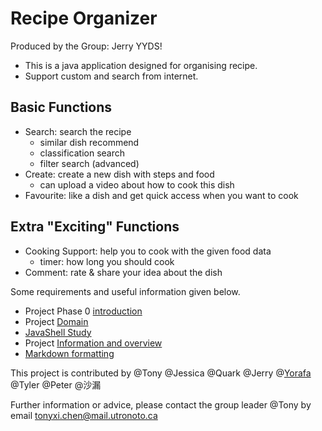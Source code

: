 [comment]: <> ( UofT CSC207 2021Fall Group Project)
# Recipe Organizer

Produced by the Group: Jerry YYDS!

- This is a java application designed for organising recipe.
- Support custom and search from internet.


## Basic Functions

- Search: search the recipe 
  - similar dish recommend
  - classification search
  - filter search (advanced)
- Create: create a new dish with steps and food
  - can upload a video about how to cook this dish 
- Favourite: like a dish and get quick access when you want to cook

## Extra "Exciting"  Functions

- Cooking Support: help you to cook with the given food data
  - timer: how long you should cook
- Comment: rate & share your idea about the dish

[comment]: <> (- Cloud: access personal data whenever login)
 

Some requirements and useful information given below.
- Project Phase 0 [introduction](https://q.utoronto.ca/courses/233945/pages/project-phase-0)
- Project [Domain](https://q.utoronto.ca/courses/233945/pages/project-domains)
- [JavaShell Study](https://github.com/CSC207-UofT/Java-Shell)
- Project [Information and overview](https://q.utoronto.ca/courses/233945/pages/course-project?module_item_id=2973653)
- [Markdown formatting](https://guides.github.com/features/mastering-markdown/)


This project is contributed by @Tony @Jessica @Quark @Jerry @[Yorafa](https://github.com/Yorafa) @Tyler @Peter @沙漏

Further information or advice, please contact the group leader @Tony by email [tonyxi.chen@mail.utronoto.ca](mailto:tonyxi.chen@mail.utronoto.ca)


